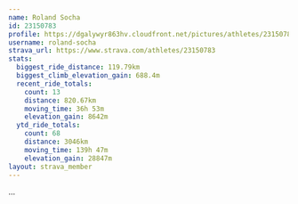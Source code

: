 ```yaml
---
name: Roland Socha
id: 23150783
profile: https://dgalywyr863hv.cloudfront.net/pictures/athletes/23150783/14745672/4/large.jpg
username: roland-socha
strava_url: https://www.strava.com/athletes/23150783
stats:
  biggest_ride_distance: 119.79km
  biggest_climb_elevation_gain: 688.4m
  recent_ride_totals:
    count: 13
    distance: 820.67km
    moving_time: 36h 53m
    elevation_gain: 8642m
  ytd_ride_totals:
    count: 68
    distance: 3046km
    moving_time: 139h 47m
    elevation_gain: 28847m
layout: strava_member
--- 
```

...
